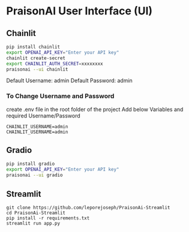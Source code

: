 # PraisonAI User Interface (UI)

## Chainlit
```bash
pip install chainlit
export OPENAI_API_KEY="Enter your API key"
chainlit create-secret
export CHAINLIT_AUTH_SECRET=xxxxxxxx
praisonai --ui chainlit
```

Default Username: admin
Default Password: admin

### To Change Username and Password

create .env file in the root folder of the project
Add below Variables and required Username/Password
```
CHAINLIT_USERNAME=admin
CHAINLIT_USERNAME=admin
```

## Gradio
```bash
pip install gradio
export OPENAI_API_KEY="Enter your API key"
praisonai --ui gradio
```

## Streamlit

```
git clone https://github.com/leporejoseph/PraisonAi-Streamlit
cd PraisonAi-Streamlit
pip install -r requirements.txt
streamlit run app.py
```
